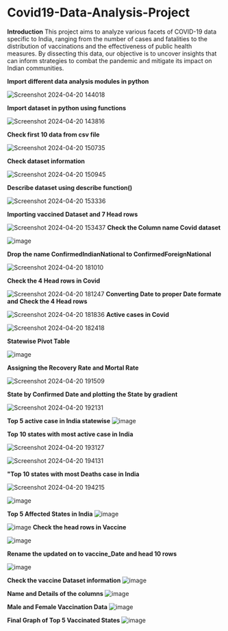 # Covid19-Data-Analysis-Project
**Introduction**
This project aims to analyze various facets of COVID-19 data specific to India, ranging from the number of cases and fatalities to the distribution of vaccinations and the effectiveness of public health measures. By dissecting this data, our objective is to uncover insights that can inform strategies to combat the pandemic and mitigate its impact on Indian communities.

**Import different data analysis modules in python**

![Screenshot 2024-04-20 144018](https://github.com/Priya30jan/Covid19-Data-Analysis-Project/assets/127383717/ac86e3ed-511e-4e3f-90a1-283a11579e46)

**Import dataset in python using functions**

![Screenshot 2024-04-20 143816](https://github.com/Priya30jan/Covid19-Data-Analysis-Project/assets/127383717/3f4242ab-a313-473a-81b1-49b0af2014af)

**Check first 10 data from csv file**

![Screenshot 2024-04-20 150735](https://github.com/Priya30jan/Covid19-Data-Analysis-Project/assets/127383717/b42a1976-3494-4046-9683-99fa4ae0e99e)

**Check dataset information**

![Screenshot 2024-04-20 150945](https://github.com/Priya30jan/Covid19-Data-Analysis-Project/assets/127383717/6f05a8df-4b89-42e2-b407-0b9281366faa)

**Describe dataset using describe function()**

![Screenshot 2024-04-20 153336](https://github.com/Priya30jan/Covid19-Data-Analysis-Project/assets/127383717/5adcfd83-13c7-45f7-bf2a-bce4d805e903)

**Importing vaccined Dataset and 7 Head rows**

![Screenshot 2024-04-20 153437](https://github.com/Priya30jan/Covid19-Data-Analysis-Project/assets/127383717/043cd2e1-8cc7-4760-94d2-9d007b2ccd8d)
**Check the Column name Covid dataset**

![image](https://github.com/Priya30jan/Covid19-Data-Analysis-Project/assets/127383717/c6ab7d51-3955-4aa7-beb7-083ce9052089)

**Drop the name ConfirmedIndianNational to ConfirmedForeignNational**

![Screenshot 2024-04-20 181010](https://github.com/Priya30jan/Covid19-Data-Analysis-Project/assets/127383717/9a8d0b43-86ea-4353-b0a9-5ea6f6fa0750)

**Check the 4 Head rows in Covid**

![Screenshot 2024-04-20 181247](https://github.com/Priya30jan/Covid19-Data-Analysis-Project/assets/127383717/c8a89f64-37d0-4a62-82ee-48c8dd0b09a8)
**Converting Date to proper Date formate and Check the 4 Head rows**

![Screenshot 2024-04-20 181836](https://github.com/Priya30jan/Covid19-Data-Analysis-Project/assets/127383717/6cab56cf-cdf2-4364-9085-aac6be9e87fd)
**Active cases in Covid**

![Screenshot 2024-04-20 182418](https//github.com/Priya30jan/Covid19-Data-Analysis-Project/assets/127383717/5f12fb7d-5030-4d79-90bf-bc160682e947)

**Statewise Pivot Table**

![image](https://github.com/Priya30jan/Covid19-Data-Analysis-Project/assets/127383717/0a282f7d-e17e-4e9e-958a-5d971e7eab86)

**Assigning the Recovery Rate and Mortal Rate**

![Screenshot 2024-04-20 191509](https://github.com/Priya30jan/Covid19-Data-Analysis-Project/assets/127383717/dff3a36c-3093-41e0-a99d-d30a9b0fd373)

 **State by Confirmed Date and plotting the State by gradient**
 
 ![Screenshot 2024-04-20 192131](https://github.com/Priya30jan/Covid19-Data-Analysis-Project/assets/127383717/ec0a6fa5-8608-4b6f-9416-f010b3b7e7f2)


**Top 5 active case in India statewise**
![image](https://github.com/Priya30jan/Covid19-Data-Analysis-Project/assets/127383717/95d12eaf-229c-4e5c-9c44-66547f2fd1ba)


**Top 10 states with most active case in India**

![Screenshot 2024-04-20 193127](https://github.com/Priya30jan/Covid19-Data-Analysis-Project/assets/127383717/eb5d3922-e4bf-4fb0-b42d-38325aa7f755)

![Screenshot 2024-04-20 194131](https://github.com/Priya30jan/Covid19-Data-Analysis-Project/assets/127383717/175b0d2d-9eae-4715-9b02-71c0c33077b0)

**"Top 10 states with most Deaths case in India**

![Screenshot 2024-04-20 194215](https://github.com/Priya30jan/Covid19-Data-Analysis-Project/assets/127383717/d4e05bdf-78af-4f4d-892b-2fdef7f9a0c3)

![image](https://github.com/Priya30jan/Covid19-Data-Analysis-Project/assets/127383717/1f033a46-8458-4929-ac60-e937d0e04dd9)

**Top 5 Affected States in India**
![image](https://github.com/Priya30jan/Covid19-Data-Analysis-Project/assets/127383717/0731a867-fd0d-494c-82e6-f8d55473e57b)

![image](https://github.com/Priya30jan/Covid19-Data-Analysis-Project/assets/127383717/0fd56005-cc16-4abb-8e16-ffdaac9e01e6)
**Check the head rows in Vaccine**

![image](https://github.com/Priya30jan/Covid19-Data-Analysis-Project/assets/127383717/3e8f4af5-f1e3-4ee0-9039-5b342424d881)

**Rename  the updated on to vaccine_Date and head 10 rows**

 ![image](https://github.com/Priya30jan/Covid19-Data-Analysis-Project/assets/127383717/74d88bbe-5470-4d42-97df-3651aac7c3c5)
 
 
**Check the vaccine Dataset information**
![image](https://github.com/Priya30jan/Covid19-Data-Analysis-Project/assets/127383717/d3ccf331-1bd8-4672-8d82-e1a0a72ac968)

**Name and Details of the columns**
![image](https://github.com/Priya30jan/Covid19-Data-Analysis-Project/assets/127383717/131e18e6-38e4-4025-9eb9-8f67ac508efc)

**Male and Female Vaccination Data**
![image](https://github.com/Priya30jan/Covid19-Data-Analysis-Project/assets/127383717/a7d17378-b6f0-4565-b6c0-f38d17af5330)

**Final Graph of Top 5 Vaccinated States**
![image](https://github.com/Priya30jan/Covid19-Data-Analysis-Project/assets/127383717/2cb7bf85-c6a8-4a8f-888e-58374474d861)






